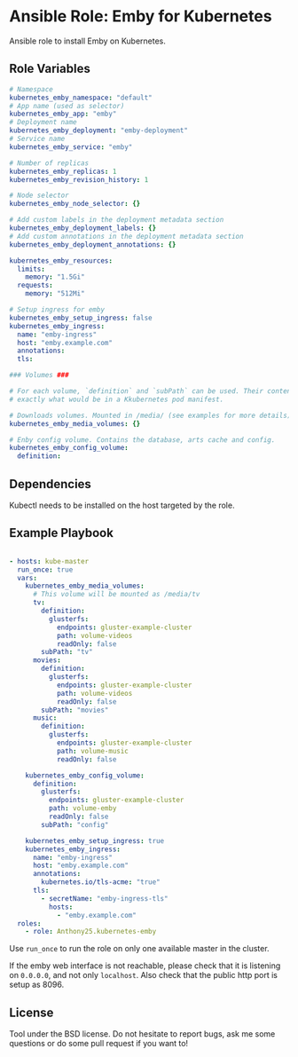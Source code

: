 Ansible Role: Emby for Kubernetes
========================================

Ansible role to install Emby on Kubernetes.

Role Variables
--------------

```yaml
# Namespace
kubernetes_emby_namespace: "default"
# App name (used as selector)
kubernetes_emby_app: "emby"
# Deployment name
kubernetes_emby_deployment: "emby-deployment"
# Service name
kubernetes_emby_service: "emby"

# Number of replicas
kubernetes_emby_replicas: 1
kubernetes_emby_revision_history: 1

# Node selector
kubernetes_emby_node_selector: {}

# Add custom labels in the deployment metadata section
kubernetes_emby_deployment_labels: {}
# Add custom annotations in the deployment metadata section
kubernetes_emby_deployment_annotations: {}

kubernetes_emby_resources:
  limits:
    memory: "1.5Gi"
  requests:
    memory: "512Mi"

# Setup ingress for emby
kubernetes_emby_setup_ingress: false
kubernetes_emby_ingress:
  name: "emby-ingress"
  host: "emby.example.com"
  annotations:
  tls:

### Volumes ###

# For each volume, `definition` and `subPath` can be used. Their content is
# exactly what would be in a Kkubernetes pod manifest.

# Downloads volumes. Mounted in /media/ (see examples for more details)
kubernetes_emby_media_volumes: {}

# Enby config volume. Contains the database, arts cache and config.
kubernetes_emby_config_volume:
  definition:
```

Dependencies
------------

Kubectl needs to be installed on the host targeted by the role.


Example Playbook
----------------

```yaml

- hosts: kube-master
  run_once: true
  vars:
    kubernetes_emby_media_volumes:
      # This volume will be mounted as /media/tv
      tv:
        definition:
          glusterfs:
            endpoints: gluster-example-cluster
            path: volume-videos
            readOnly: false
        subPath: "tv"
      movies:
        definition:
          glusterfs:
            endpoints: gluster-example-cluster
            path: volume-videos
            readOnly: false
        subPath: "movies"
      music:
        definition:
          glusterfs:
            endpoints: gluster-example-cluster
            path: volume-music
            readOnly: false

    kubernetes_emby_config_volume:
      definition:
        glusterfs:
          endpoints: gluster-example-cluster
          path: volume-emby
          readOnly: false
        subPath: "config"

    kubernetes_emby_setup_ingress: true
    kubernetes_emby_ingress:
      name: "emby-ingress"
      host: "emby.example.com"
      annotations:
        kubernetes.io/tls-acme: "true"
      tls:
        - secretName: "emby-ingress-tls"
          hosts:
            - "emby.example.com"
  roles:
    - role: Anthony25.kubernetes-emby
```

Use `run_once` to run the role on only one available master in the cluster.

If the emby web interface is not reachable, please check that it is listening
on `0.0.0.0`, and not only `localhost`. Also check that the public http port is
setup as 8096.

License
-------

Tool under the BSD license. Do not hesitate to report bugs, ask me some
questions or do some pull request if you want to!
